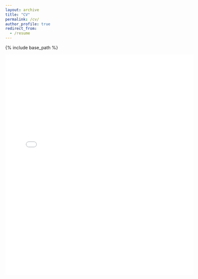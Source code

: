 ```yaml
---
layout: archive
title: "CV"
permalink: /cv/
author_profile: true
redirect_from:
  - /resume
---
```


{% include base_path %}

<embed src="{{ site.baseurl }}/files/Industry_CV_MR.pdf" width="600" height="700" type='application/pdf'>
